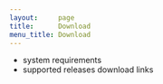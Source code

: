 ```yaml
---
layout:     page
title:      Download
menu_title: Download
---
```


* system requirements
* supported releases download links
